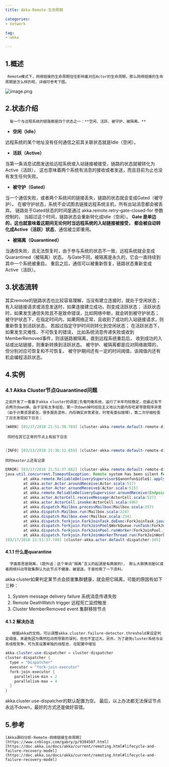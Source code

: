 ```yaml
---
title: Akka-Remote-生命周期

categories:
- network

tag:
- akka

---
```



## 1.概述
     Remote模式下，网络链接的生命周期往往影响着对应Actor的生命周期，那么网络链接的生命周期是怎么样的呢，详细可参考下图。
![image.png](https://cdn.nlark.com/yuque/0/2021/png/804884/1637833127832-ef6f79a7-b3e0-43e8-863d-ac8c216590c1.png#clientId=u829361a7-232f-4&crop=0&crop=0&crop=1&crop=1&from=paste&height=384&id=u351c9798&margin=%5Bobject%20Object%5D&name=image.png&originHeight=404&originWidth=671&originalType=binary&ratio=1&rotation=0&showTitle=false&size=77315&status=done&style=none&taskId=u16e8e192-7c61-4c46-93aa-8c1a9b497b7&title=&width=638.5)
## 2.状态介绍
      每一个与远程系统的链路都是四个状态之一：**空闲、活跃、被守护、被隔离。**

- **空闲（Idle）**

远程系统的某个地址没有任何通信之前其关联状态就是Idle（空闲）。

- **活跃（Active）**

当第一条消息试图发送给远程系统或入站链接被接受，链路的状态就被转化为Active（活跃），
这也意味着两个系统有消息的接收或者发送，而且目前为止也没有发生任何失败。

- **被守护（Gated）**

当一个通信失败，或者两个系统间的链接丢失，链路的状态就会变成Gated（被守护）。
在被守护状态，系统不会试图去链接远程系统主机，所有出站消息都会被丢弃。
链路处于Gated状态的时间是通过 akka.remote.retry-gate-closed-for 参数控制的，
当超过这个时间，链路状态会重新转化成Idle（空闲）。
**Gate 是单边的，这也就意味着这期间无论何时当远程系统的入站链接被接受，**
**都会被自动转化成Active（活跃）状态**，通信被立即重用。

- **被隔离（Quarantined）**

当通信失败，且无法恢复时，由于参与系统的状态不一致，远程系统就会变成Quarantined（被隔离）状态。
与Gate不同，被隔离是永久的，它会一直持续到其中一个系统被重启。
重启之后，通信可以被重新恢复，链路状态重新变成Active（活跃）。
## 3.状态流转
其实remote的链路状态也比较容易理解，当没有建立连接时，就处于空闲状态；
有入站链接请求或消息发送时，如果连接建立成功，则变成活跃状态；
活跃状态时，如果发生通信失败且不是致命错误，比如网络中断，就会转到被守护状态；
被守护状态下，在指定时间内，如果网络正常，且收到了成功的入站链接请求，则重新恢复到活跃状态，
若超过指定守护时间则转化到空闲状态；
在活跃状态下，如果发生灾难性、不可恢复的错误，
比如系统消息传递失败或收到MemberRemoved事件，则该链路被隔离，直到远程系统重启后，
收到成功的入站或出站链接，则重新转换到活跃状态。
被守护、被隔离都是应对网络故障的，但分别对应可恢复和不可恢复。
被守护期间还有一定的时间阈值，该阈值内还有机会编程活跃状态。
## 4.实例
### 4.1 Akka Cluster节点Quarantined问题
    之前开发了一套基于akka cluster的调度|负载均衡系统，运行了半年均较稳定，但最近有节点两次down掉。由于没有太多经验，第一次down掉时经验主义地以为是内存吃紧导致程序异常（由于计算资源紧张，很多服务混布，内存确实非常紧张，时常有类似故障），第二次仔细检查了日志发现如下日志：
```java
[WARN] [03/17/2018 21:51:38.769] [cluster-akka.remote.default-remote-dispatcher-91] [akka.remote.Remoting] Tried to associate with unreachable remote address [akka.tcp://cluster@10.104.3.35:7712]. Address is now gated for 5000 ms, all messages to this address will be delivered to dead letters. Reason: [The remote system has quarantined this system. No further associations to the remote system are possible until this system is restarted.]
```
     同时在其它正常的节点上有如下日志
```java
	
[INFO] [03/13/2018 21:36:12.659] [cluster-akka.remote.default-remote-dispatcher-35339] [akka.remote.Remoting] Quarantined address [akka.tcp://cluster@10.104.3.36:7712] is still unreachable or has not been restarted. Keeping it quarantined.
```
    同时master上还有记录
```java
ERROR] [03/17/2018 21:51:37.662] [cluster-akka.remote.default-remote-dispatcher-127527] [akka.remote.Remoting] Association to [akka.tcp://cluster@10.104.3.36:7712] with UID [1258718596] irrecoverably failed. Quarantining address.
java.util.concurrent.TimeoutException: Remote system has been silent for too long. (more than 48.0 hours)
        at akka.remote.ReliableDeliverySupervisor$$anonfun$idle$1.applyOrElse(Endpoint.scala:383)
        at akka.actor.Actor.aroundReceive(Actor.scala:517)
        at akka.actor.Actor.aroundReceive$(Actor.scala:515)
        at akka.remote.ReliableDeliverySupervisor.aroundReceive(Endpoint.scala:203)
        at akka.actor.ActorCell.receiveMessage(ActorCell.scala:527)
        at akka.actor.ActorCell.invoke(ActorCell.scala:496)
        at akka.dispatch.Mailbox.processMailbox(Mailbox.scala:257)
        at akka.dispatch.Mailbox.run(Mailbox.scala:224)
        at akka.dispatch.Mailbox.exec(Mailbox.scala:234)
        at akka.dispatch.forkjoin.ForkJoinTask.doExec(ForkJoinTask.java:260)
        at akka.dispatch.forkjoin.ForkJoinPool$WorkQueue.runTask(ForkJoinPool.java:1339)
        at akka.dispatch.forkjoin.ForkJoinPool.runWorker(ForkJoinPool.java:1979)
        at akka.dispatch.forkjoin.ForkJoinWorkerThread.run(ForkJoinWorkerThread.java:107)
[03/17/2018 21:51:37.749] [cluster-akka.actor.default-dispatcher-105] [akka.tcp://cluster@10.104.3.35:7712/system/cluster/core/daemon] Cluster Node [akka.tcp://cluster@10.104.3.35:7712] - Marking node as TERMINATED [akka.tcp://cluster@10.104.3.36:7712], due to quarantine. Node roles [dc-default]

```
#### 4.1.1 什么是quarantine
      字面意思是隔离，(题外话：这个单词‘隔离’含义的起源是有典故的）， 那么大致猜测是GC或者网络抖动导致集群认为此节点不健康，被驱逐。于是检索了一下资料。
akka cluster如果判定某节点会损害集群健康，就会把它隔离，可能的原因有如下三种：

1. System message delivery failure 系统消息传递失败
1. Remote DeathWatch trigger 远程死亡监控触发
1. Cluster MemberRemoved event 集群移除节点
#### 4.1.2 解决办法
       根据akka的文档，可以调整akka.cluster.failure-detector.threshold来设定判定阈值，来避免因为偶然拉动而导致的误判，但也不宜过大。另外，为了避免cluster系统与业务线程竞争，可为其设置单独的线程池. 在配置中增加
```java
akka.cluster.use-dispatcher = cluster-dispatcher
cluster-dispatcher {
  type = "Dispatcher"
  executor = "fork-join-executor"
  fork-join-executor {
    parallelism-min = 2
    parallelism-max = 4
  }
}
```
akka.cluster.use-dispatcher的默认配置为空。
最后，以上办法都无法保证节点永远不down，最好的方式还是做好容错。
## 5.参考
    [Akka源码分析-Remote-网络链接生命周期](https://www.cnblogs.com/gabry/p/9394507.html)
    [https://doc.akka.io/docs/akka/current/remoting.html#lifecycle-and-failure-recovery-model](https://doc.akka.io/docs/akka/current/remoting.html#lifecycle-and-failure-recovery-model)
